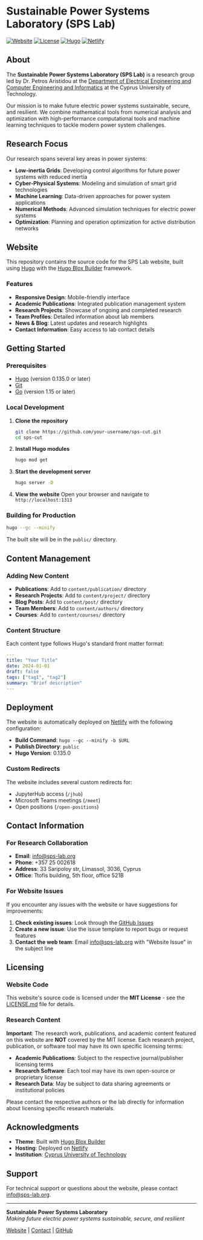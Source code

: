 # Sustainable Power Systems Laboratory (SPS Lab)

[![Website](https://img.shields.io/badge/Website-sps--lab.org-blue)](https://sps-lab.org/)
[![License](https://img.shields.io/badge/License-MIT-green.svg)](LICENSE.md)
[![Hugo](https://img.shields.io/badge/Hugo-0.135.0-orange)](https://gohugo.io/)
[![Netlify](https://img.shields.io/badge/Deployed%20on-Netlify-00AD9F)](https://netlify.com/)

## About

The **Sustainable Power Systems Laboratory (SPS Lab)** is a research group led by Dr. Petros Aristidou at the [Department of Electrical Engineering and Computer Engineering and Informatics](https://www.cut.ac.cy/faculties/fet/eecei/?languageId=1) at the Cyprus University of Technology.

Our mission is to make future electric power systems sustainable, secure, and resilient. We combine mathematical tools from numerical analysis and optimization with high-performance computational tools and machine learning techniques to tackle modern power system challenges.

## Research Focus

Our research spans several key areas in power systems:

- **Low-inertia Grids**: Developing control algorithms for future power systems with reduced inertia
- **Cyber-Physical Systems**: Modeling and simulation of smart grid technologies
- **Machine Learning**: Data-driven approaches for power system applications
- **Numerical Methods**: Advanced simulation techniques for electric power systems
- **Optimization**: Planning and operation optimization for active distribution networks

## Website

This repository contains the source code for the SPS Lab website, built using [Hugo](https://gohugo.io/) with the [Hugo Blox Builder](https://github.com/HugoBlox/hugo-blox-builder) framework.

### Features

- **Responsive Design**: Mobile-friendly interface
- **Academic Publications**: Integrated publication management system
- **Research Projects**: Showcase of ongoing and completed research
- **Team Profiles**: Detailed information about lab members
- **News & Blog**: Latest updates and research highlights
- **Contact Information**: Easy access to lab contact details

## Getting Started

### Prerequisites

- [Hugo](https://gohugo.io/installation/) (version 0.135.0 or later)
- [Git](https://git-scm.com/)
- [Go](https://golang.org/) (version 1.15 or later)

### Local Development

1. **Clone the repository**
   ```bash
   git clone https://github.com/your-username/sps-cut.git
   cd sps-cut
   ```

2. **Install Hugo modules**
   ```bash
   hugo mod get
   ```

3. **Start the development server**
   ```bash
   hugo server -D
   ```

4. **View the website**
   Open your browser and navigate to `http://localhost:1313`

### Building for Production

```bash
hugo --gc --minify
```

The built site will be in the `public/` directory.

## Content Management

### Adding New Content

- **Publications**: Add to `content/publication/` directory
- **Research Projects**: Add to `content/project/` directory
- **Blog Posts**: Add to `content/post/` directory
- **Team Members**: Add to `content/authors/` directory
- **Courses**: Add to `content/courses/` directory

### Content Structure

Each content type follows Hugo's standard front matter format:

```yaml
---
title: "Your Title"
date: 2024-01-01
draft: false
tags: ["tag1", "tag2"]
summary: "Brief description"
---
```

## Deployment

The website is automatically deployed on [Netlify](https://netlify.com/) with the following configuration:

- **Build Command**: `hugo --gc --minify -b $URL`
- **Publish Directory**: `public`
- **Hugo Version**: 0.135.0

### Custom Redirects

The website includes several custom redirects for:
- JupyterHub access (`/jhub`)
- Microsoft Teams meetings (`/meet`)
- Open positions (`/open-positions`)

## Contact Information

### For Research Collaboration

- **Email**: [info@sps-lab.org](mailto:info@sps-lab.org)
- **Phone**: +357 25 002618
- **Address**: 33 Saripoloy str, Limassol, 3036, Cyprus
- **Office**: Ttofis building, 5th floor, office 521B

### For Website Issues

If you encounter any issues with the website or have suggestions for improvements:

1. **Check existing issues**: Look through the [GitHub Issues](https://github.com/your-username/sps-cut/issues)
2. **Create a new issue**: Use the issue template to report bugs or request features
3. **Contact the web team**: Email [info@sps-lab.org](mailto:info@sps-lab.org) with "Website Issue" in the subject line

## Licensing

### Website Code

This website's source code is licensed under the **MIT License** - see the [LICENSE.md](LICENSE.md) file for details.

### Research Content

**Important**: The research work, publications, and academic content featured on this website are **NOT** covered by the MIT license. Each research project, publication, or software tool may have its own specific licensing terms:

- **Academic Publications**: Subject to the respective journal/publisher licensing terms
- **Research Software**: Each tool may have its own open-source or proprietary license
- **Research Data**: May be subject to data sharing agreements or institutional policies

Please contact the respective authors or the lab directly for information about licensing specific research materials.

## Acknowledgments

- **Theme**: Built with [Hugo Blox Builder](https://github.com/HugoBlox/hugo-blox-builder)
- **Hosting**: Deployed on [Netlify](https://netlify.com/)
- **Institution**: [Cyprus University of Technology](https://cut.ac.cy)

## Support

For technical support or questions about the website, please contact [info@sps-lab.org](mailto:info@sps-lab.org).

---

**Sustainable Power Systems Laboratory**  
*Making future electric power systems sustainable, secure, and resilient*

[Website](https://sps-lab.org/) | [Contact](mailto:info@sps-lab.org) | [GitHub](https://github.com/SPS-L/)
